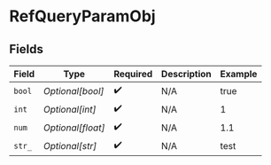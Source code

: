 # RefQueryParamObj


## Fields

| Field              | Type               | Required           | Description        | Example            |
| ------------------ | ------------------ | ------------------ | ------------------ | ------------------ |
| `bool`             | *Optional[bool]*   | :heavy_check_mark: | N/A                | true               |
| `int`              | *Optional[int]*    | :heavy_check_mark: | N/A                | 1                  |
| `num`              | *Optional[float]*  | :heavy_check_mark: | N/A                | 1.1                |
| `str_`             | *Optional[str]*    | :heavy_check_mark: | N/A                | test               |